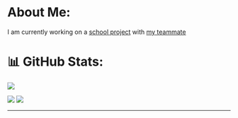 # About Me:
I am currently working on a [school project](https://github.com/IlanOu/Jeu_2d_tracking) with [my teammate](https://github.com/Kibishi47)


# 📊 GitHub Stats:

[![](https://visitcount.itsvg.in/api?id=ilanou&icon=0&color=6)](https://visitcount.itsvg.in)

![](https://github-readme-streak-stats.herokuapp.com/?user=ilanou&theme=react&hide_border=false)
![](https://github-readme-stats.vercel.app/api/top-langs/?username=ilanou&theme=react&hide_border=false&include_all_commits=false&count_private=false&layout=compact)

---
